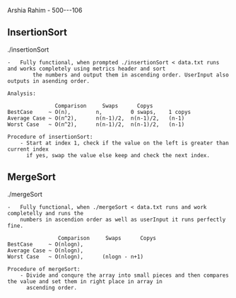 Arshia Rahim - 500---106

InsertionSort
------------------------------------------------------------
./insertionSort 

	-	Fully functional, when prompted ./insertionSort < data.txt runs and works completely using metrics header and sort 
	        the numbers and output them in ascending order. UserInput also outputs in asending order.

	Analysis:

				   Comparison     Swaps      Copys
	BestCase     ~ O(n),    	n,         0 swaps,    1 copys
	Average Case ~ O(n^2),      n(n-1)/2,  n(n-1)/2,   (n-1)
	Worst Case   ~ O(n^2),      n(n-1)/2,  n(n-1)/2,   (n-1)

	Procedure of insertionSort:
		- Start at index 1, check if the value on the left is greater than current index
		  if yes, swap the value else keep and check the next index.


MergeSort
------------------------------------------------------------
./mergeSort

	-	Fully functional, when ./mergeSort < data.txt runs and work completelly and runs the 
	    numbers in ascendion order as well as userInput it runs perfectly fine.

					Comparison     Swaps      Copys
	BestCase     ~ O(nlogn),
	Average Case ~ O(nlogn),
	Worst Case   ~ O(nlogn),      (nlogn - n+1)

	Procedure of mergeSort:
		- Divide and conqure the array into small pieces and then compares the value and set them in right place in array in
		  ascending order. 
